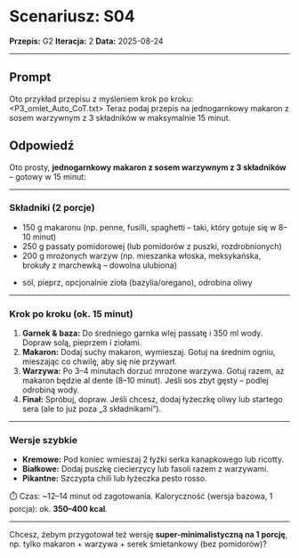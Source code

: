 ﻿# Scenariusz: S04
**Przepis:** G2
**Iteracja:** 2
**Data:** 2025-08-24

---

## Prompt
Oto przykład przepisu z myśleniem krok po kroku: <P3_omlet_Auto_CoT.txt> Teraz podaj przepis na jednogarnkowy makaron z sosem warzywnym z 3 składników w maksymalnie 15 minut.


## Odpowiedź
Oto prosty, **jednogarnkowy makaron z sosem warzywnym z 3 składników** – gotowy w 15 minut:

---

### Składniki (2 porcje)

* 150 g makaronu (np. penne, fusilli, spaghetti – taki, który gotuje się w 8–10 minut)
* 250 g passaty pomidorowej (lub pomidorów z puszki, rozdrobnionych)
* 200 g mrożonych warzyw (np. mieszanka włoska, meksykańska, brokuły z marchewką – dowolna ulubiona)

- sól, pieprz, opcjonalnie zioła (bazylia/oregano), odrobina oliwy

---

### Krok po kroku (ok. 15 minut)

1. **Garnek & baza:** Do średniego garnka wlej passatę i 350 ml wody. Dopraw solą, pieprzem i ziołami.
2. **Makaron:** Dodaj suchy makaron, wymieszaj. Gotuj na średnim ogniu, mieszając co chwilę, aby się nie przywarł.
3. **Warzywa:** Po 3–4 minutach dorzuć mrożone warzywa. Gotuj razem, aż makaron będzie al dente (8–10 minut). Jeśli sos zbyt gęsty – podlej odrobiną wody.
4. **Finał:** Spróbuj, dopraw. Jeśli chcesz, dodaj łyżeczkę oliwy lub startego sera (ale to już poza „3 składnikami”).

---

### Wersje szybkie

* **Kremowe:** Pod koniec wmieszaj 2 łyżki serka kanapkowego lub ricotty.
* **Białkowe:** Dodaj puszkę ciecierzycy lub fasoli razem z warzywami.
* **Pikantne:** Szczypta chili lub łyżeczka pesto rosso.

⏱️ Czas: \~12–14 minut od zagotowania.
Kaloryczność (wersja bazowa, 1 porcja): ok. **350–400 kcal**.

---

Chcesz, żebym przygotował też wersję **super-minimalistyczną na 1 porcję**, np. tylko makaron + warzywa + serek śmietankowy (bez pomidorów)?
